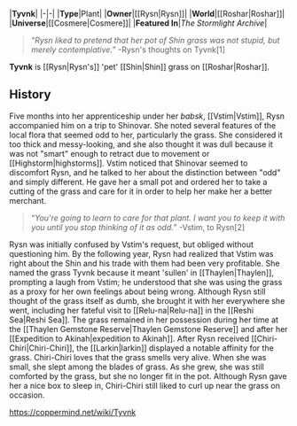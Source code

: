 |**Tyvnk**|
|-|-|
|**Type**|Plant|
|**Owner**|[[Rysn\|Rysn]]|
|**World**|[[Roshar\|Roshar]]|
|**Universe**|[[Cosmere\|Cosmere]]|
|**Featured In**|*The Stormlight Archive*|

>“*Rysn liked to pretend that her pot of Shin grass was not stupid, but merely contemplative.*”
\-Rysn's thoughts on Tyvnk[1]


**Tyvnk** is [[Rysn\|Rysn's]] 'pet' [[Shin\|Shin]] grass on [[Roshar\|Roshar]].

## History
Five months into her apprenticeship under her *babsk*, [[Vstim\|Vstim]], Rysn accompanied him on a trip to Shinovar. She noted several features of the local flora that seemed odd to her, particularly the grass. She considered it too thick and messy-looking, and she also thought it was dull because it was not "smart" enough to retract due to movement or [[Highstorm\|highstorms]]. Vstim noticed that Shinovar seemed to discomfort Rysn, and he talked to her about the distinction between "odd" and simply different. He gave her a small pot and ordered her to take a cutting of the grass and care for it in order to help her make her a better merchant.

>“*You're going to learn to care for that plant. I want you to keep it with you until you stop thinking of it as odd.*”
\-Vstim, to Rysn[2]


Rysn was initially confused by Vstim's request, but obliged without questioning him. By the following year, Rysn had realized that Vstim was right about the Shin and his trade with them had been very profitable. She named the grass Tyvnk because it meant 'sullen' in [[Thaylen\|Thaylen]], prompting a laugh from Vstim; he understood that she was using the grass as a proxy for her own feelings about being wrong. Although Rysn still thought of the grass itself as dumb, she brought it with her everywhere she went, including her fateful visit to [[Relu-na\|Relu-na]] in the [[Reshi Sea\|Reshi Sea]]. The grass remained in her possession during her time at the [[Thaylen Gemstone Reserve\|Thaylen Gemstone Reserve]] and after her [[Expedition to Akinah\|expedition to Akinah]].
After Rysn received [[Chiri-Chiri\|Chiri-Chiri]], the [[Larkin\|larkin]] displayed a notable affinity for the grass. Chiri-Chiri loves that the grass smells very alive. When she was small, she slept among the blades of grass. As she grew, she was still comforted by the grass, but she no longer fit in the pot. Although Rysn gave her a nice box to sleep in, Chiri-Chiri still liked to curl up near the grass on occasion.



https://coppermind.net/wiki/Tyvnk
